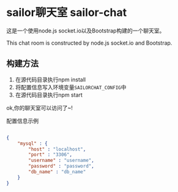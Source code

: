 sailor聊天室 sailor-chat
=======

这是一个使用node.js socket.io以及Bootstrap构建的一个聊天室。

This chat room is constructed by node.js socket.io and Bootstrap.

构建方法
--------

 1. 在源代码目录执行npm install
 2. 将配置信息写入环境变量`SAILORCHAT_CONFIG`中
 3. 在源代码目录执行npm start

ok,你的聊天室可以访问了~!


配置信息示例

```json

{
	"mysql" : {
		"host" : "localhost",
		"port" : "3306",
		"username" : "username",
		"password" : "password",
		"db_name" : "db_name"
	}
}
```
    